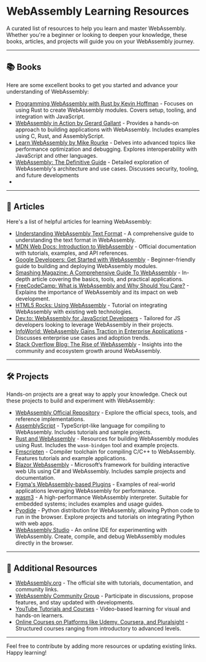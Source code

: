 # WebAssembly Learning Resources

A curated list of resources to help you learn and master WebAssembly. Whether you're a beginner or looking to deepen your knowledge, these books, articles, and projects will guide you on your WebAssembly journey.

---

## 📚 Books

Here are some excellent books to get you started and advance your understanding of WebAssembly:

- [Programming WebAssembly with Rust by Kevin Hoffman](https://www2.irb.hr/korisnici/zskoda/hoffmanWasmRust.pdf) - Focuses on using Rust to create WebAssembly modules. Covers setup, tooling, and integration with JavaScript.
- [WebAssembly in Action by Gerard Gallant](https://www.oreilly.com/library/view/webassembly-in-action/9781617295744/) - Provides a hands-on approach to building applications with WebAssembly. Includes examples using C, Rust, and AssemblyScript.
- [Learn WebAssembly by Mike Rourke](https://www.oreilly.com/library/view/learn-webassembly/9781788997379/) - Delves into advanced topics like performance optimization and debugging. Explores interoperability with JavaScript and other languages.
- [WebAssembly: The Definitive Guide](https://www.amazon.com/WebAssembly-Definitive-Guide-Safe-Portable/dp/1492089842) - Detailed exploration of WebAssembly's architecture and use cases. Discusses security, tooling, and future developments
- 

---

## 📰 Articles

Here's a list of helpful articles for learning WebAssembly:

- [Understanding WebAssembly Text Format](https://developer.mozilla.org/en-US/docs/WebAssembly/Understanding_the_text_format) - A comprehensive guide to understanding the text format in WebAssembly.
- [MDN Web Docs: Introduction to WebAssembly](https://developer.mozilla.org/en-US/docs/WebAssembly) - Official documentation with tutorials, examples, and API references.
- [Google Developers: Get Started with WebAssembly](https://developers.google.com/web/updates/2019/03/get-started-with-webassembly) - Beginner-friendly guide to building and deploying WebAssembly modules.
- [Smashing Magazine: A Comprehensive Guide To WebAssembly](https://www.smashingmagazine.com/2020/02/comprehensive-guide-webassembly/) - In-depth article covering the basics, tools, and practical applications.
- [FreeCodeCamp: What is WebAssembly and Why Should You Care?](https://www.freecodecamp.org/news/what-is-webassembly-and-why-should-you-care/) - Explains the importance of WebAssembly and its impact on web development.
- [HTML5 Rocks: Using WebAssembly](https://www.html5rocks.com/en/tutorials/wasm/basics/) - Tutorial on integrating WebAssembly with existing web technologies.
- [Dev.to: WebAssembly for JavaScript Developers](https://dev.to/your_username/webassembly-for-javascript-developers-xxxx) - Tailored for JS developers looking to leverage WebAssembly in their projects.
- [InfoWorld: WebAssembly Gains Traction in Enterprise Applications](https://www.infoworld.com/article/xxxx/webassembly-gains-traction.html) - Discusses enterprise use cases and adoption trends.
- [Stack Overflow Blog: The Rise of WebAssembly](https://stackoverflow.blog/2020/xx/the-rise-of-webassembly/) - Insights into the community and ecosystem growth around WebAssembly.

---

## 🛠️ Projects

Hands-on projects are a great way to apply your knowledge. Check out these projects to build and experiment with WebAssembly:

- [WebAssembly Official Repository](https://github.com/WebAssembly) - Explore the official specs, tools, and reference implementations.
- [AssemblyScript](https://www.assemblyscript.org/) - TypeScript-like language for compiling to WebAssembly. Includes tutorials and sample projects.
- [Rust and WebAssembly](https://rustwasm.github.io/) - Resources for building WebAssembly modules using Rust. Includes the `wasm-bindgen` tool and example projects.
- [Emscripten](https://emscripten.org/) - Compiler toolchain for compiling C/C++ to WebAssembly. Features tutorials and example applications.
- [Blazor WebAssembly](https://dotnet.microsoft.com/apps/aspnet/web-apps/blazor) - Microsoft’s framework for building interactive web UIs using C# and WebAssembly. Includes sample projects and documentation.
- [Figma's WebAssembly-based Plugins](https://www.figma.com/plugin-docs/using-webassembly/) - Examples of real-world applications leveraging WebAssembly for performance.
- [wasm3](https://github.com/wasm3/wasm3) - A high-performance WebAssembly interpreter. Suitable for embedded systems; includes examples and usage guides.
- [Pyodide](https://pyodide.org/en/stable/) - Python distribution for WebAssembly, allowing Python code to run in the browser. Explore projects and tutorials on integrating Python with web apps.
- [WebAssembly Studio](https://webassembly.studio/) - An online IDE for experimenting with WebAssembly. Create, compile, and debug WebAssembly modules directly in the browser.

---

## 🔗 Additional Resources

- [WebAssembly.org](https://webassembly.org/) - The official site with tutorials, documentation, and community links.
- [WebAssembly Community Group](https://github.com/WebAssembly/community) - Participate in discussions, propose features, and stay updated with developments.
- [YouTube Tutorials and Courses](https://www.youtube.com/results?search_query=webassembly+tutorial) - Video-based learning for visual and hands-on learners.
- [Online Courses on Platforms like Udemy, Coursera, and Pluralsight](https://www.udemy.com/topic/webassembly/) - Structured courses ranging from introductory to advanced levels.

---

Feel free to contribute by adding more resources or updating existing links. Happy learning!

